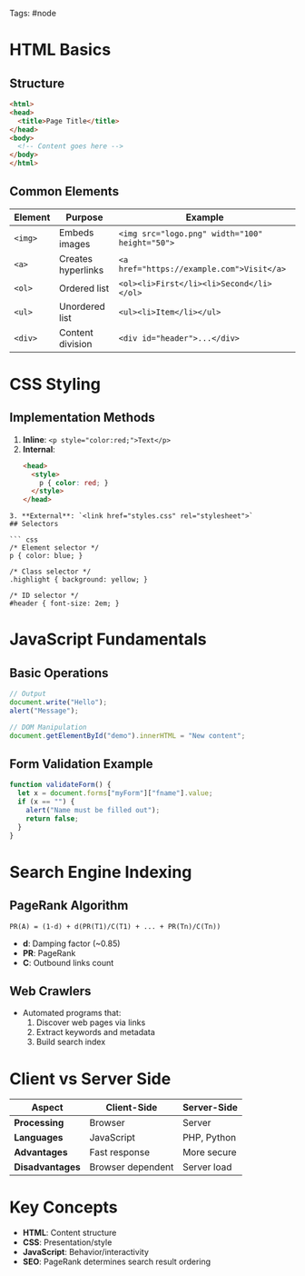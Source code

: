 Tags: #node 
# HTML Basics
## Structure
``` html
<html>
<head>
  <title>Page Title</title>
</head>
<body>
  <!-- Content goes here -->
</body>
</html>
```
## Common Elements

|Element|Purpose|Example|
|---|---|---|
|`<img>`|Embeds images|`<img src="logo.png" width="100" height="50">`|
|`<a>`|Creates hyperlinks|`<a href="https://example.com">Visit</a>`|
|`<ol>`|Ordered list|`<ol><li>First</li><li>Second</li></ol>`|
|`<ul>`|Unordered list|`<ul><li>Item</li></ul>`|
|`<div>`|Content division|`<div id="header">...</div>`|

# CSS Styling
## Implementation Methods
1. **Inline**: `<p style="color:red;">Text</p>`
2. **Internal**:
    ``` html
    <head>
      <style>
        p { color: red; }
      </style>
    </head>
```
3. **External**: `<link href="styles.css" rel="stylesheet">`
## Selectors

``` css
/* Element selector */
p { color: blue; }

/* Class selector */
.highlight { background: yellow; }

/* ID selector */
#header { font-size: 2em; }
```
# JavaScript Fundamentals
## Basic Operations

``` javascript
// Output
document.write("Hello");
alert("Message");

// DOM Manipulation
document.getElementById("demo").innerHTML = "New content";
```
## Form Validation Example

``` javascript
function validateForm() {
  let x = document.forms["myForm"]["fname"].value;
  if (x == "") {
    alert("Name must be filled out");
    return false;
  }
}
```
# Search Engine Indexing
## PageRank Algorithm

```text
PR(A) = (1-d) + d(PR(T1)/C(T1) + ... + PR(Tn)/C(Tn))
```
- **d**: Damping factor (~0.85)
- **PR**: PageRank
- **C**: Outbound links count
## Web Crawlers
- Automated programs that:
    1. Discover web pages via links
    2. Extract keywords and metadata
    3. Build search index
# Client vs Server Side

|Aspect|Client-Side|Server-Side|
|---|---|---|
|**Processing**|Browser|Server|
|**Languages**|JavaScript|PHP, Python|
|**Advantages**|Fast response|More secure|
|**Disadvantages**|Browser dependent|Server load|

# Key Concepts
- **HTML**: Content structure
- **CSS**: Presentation/style
- **JavaScript**: Behavior/interactivity
- **SEO**: PageRank determines search result ordering